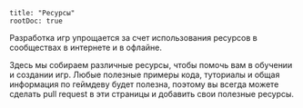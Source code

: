 ```
title: "Ресурсы"
rootDoc: true
```

Разработка игр упрощается за счет использования ресурсов в сообществах в интернете и в офлайне.

Здесь мы собираем различные ресурсы, чтобы помочь вам в обучении и создании игр. Любые полезные примеры кода, туториалы и общая информация по геймдеву будет полезна, поэтому вы всегда можете сделать pull request в эти страницы и добавить свои полезные ресурсы.
